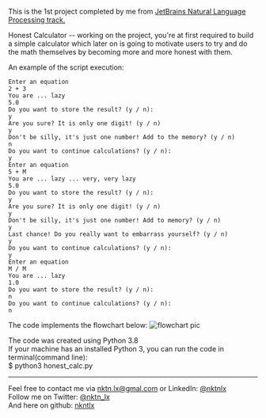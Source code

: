 This is the 1st project completed by me from [JetBrains Natural Language Processing track.](https://hyperskill.org/tracks/10)

Honest Calculator -- working on the project, you're at first required to build a simple calculator which later on is going to motivate users to try and do the math themselves by becoming more and more honest with them.   

An example of the script execution:  
```
Enter an equation
2 + 3
You are ... lazy
5.0
Do you want to store the result? (y / n):
y
Are you sure? It is only one digit! (y / n)
y
Don't be silly, it's just one number! Add to the memory? (y / n)
n
Do you want to continue calculations? (y / n):
y
Enter an equation
5 + M
You are ... lazy ... very, very lazy
5.0
Do you want to store the result? (y / n):
y
Are you sure? It is only one digit! (y / n)
y
Don't be silly, it's just one number! Add to memory? (y / n)
y
Last chance! Do you really want to embarrass yourself? (y / n)
y
Do you want to continue calculations? (y / n):
y
Enter an equation
M / M
You are ... lazy
1.0
Do you want to store the result? (y / n):
n
Do you want to continue calculations? (y / n):
n
```  

The code implements the flowchart below:
![flowchart pic](https://ucarecdn.com/5a9953cf-380a-4a12-a88b-bb45edd5e890/)

The code was created using Python 3.8  
If your machine has an installed Python 3, you can run the code in terminal(command line):  
$ python3 honest_calc.py  


--------------------------------------------
Feel free to contact me via nktn.lx@gmal.com or LinkedIn: [@nktnlx](https://www.linkedin.com/in/nktnlx)    
Follow me on Twitter: [@nktn_lx](https://twitter.com/nktn_lx)    
And here on github: [nkntlx](https://github.com/nktnlx)  